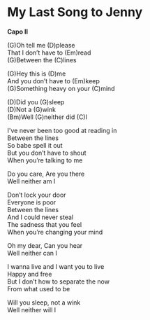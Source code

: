 # My Last Song to Jenny

**Capo II**  
  
(G)Oh tell me (D)please  
That I don’t have to (Em)read  
(G)Between the (C)lines  
  
(G)Hey this is (D)me  
And you don’t have to (Em)keep  
(G)Something heavy on your (C)mind  
  
(D)Did you (G)sleep  
(D)Not a (G)wink  
(Bm)Well (G)neither did (C)I  
  
I've never been too good at reading in  
Between the lines  
So babe spell it out  
But you don’t have to shout  
When you’re talking to me  
  
Do you care, Are you there  
Well neither am I  
  
Don’t lock your door  
Everyone is poor  
Between the lines  
And I could never steal  
The sadness that you feel  
When you’re changing your mind  
  
Oh my dear, Can you hear  
Well neither can I  
  
I wanna live and I want you to live  
Happy and free  
But I don’t how to separate the now  
From what used to be  
  
Will you sleep, not a wink  
Well neither will I
